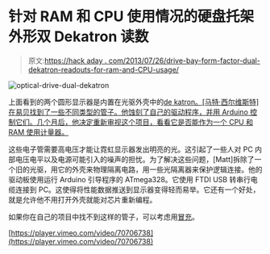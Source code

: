 # 针对 RAM 和 CPU 使用情况的硬盘托架外形双 Dekatron 读数

> 原文:[https://hack aday . com/2013/07/26/drive-bay-form-factor-dual-dekatron-readouts-for-ram-and-CPU-usage/](https://hackaday.com/2013/07/26/drive-bay-form-factor-dual-dekatron-readouts-for-ram-and-cpu-usage/)

![optical-drive-dual-dekatron](../Images/05066eaf6640e181a35bc3c6338757e6.png)

上面看到的两个圆形显示器是内置在光驱外壳中的[de katron。[马特·西尔维斯特]在易贝找到了一些不同类型的管子。他蚀刻了自己的驱动程序，并用 Arduino 控制它们。几个月后，他决定重新审视这个项目，看看它是否能作为一个 CPU 和 RAM 使用计量器。](http://hyperneuron.blogspot.com/2013/07/dekatron-pc-status-display.html)

这些电子管需要高电压才能让霓虹显示器发出明亮的光。这引起了一些人对 PC 内部电压电平以及电源可能引入的噪声的担忧。为了解决这些问题，[Matt]拆除了一个旧的光驱，用它的外壳来物理隔离电路，用一些光隔离器来保护逻辑连接。他的驱动板使用运行 Arduino 引导程序的 ATmega328。它使用 FTDI USB 转串行电缆连接到 PC。这使得将性能数据推送到显示器变得轻而易举。它还有一个好处，就是允许他不用打开外壳就能对芯片重新编程。

如果你在自己的项目中找不到这样的管子，可以考虑用[冒充](http://hackaday.com/2010/09/03/the-spindicator/)。

[https://player.vimeo.com/video/70706738](https://player.vimeo.com/video/70706738)